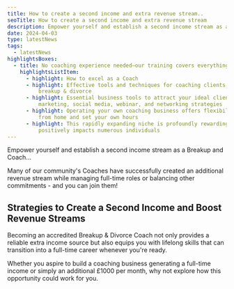 ```yaml
---
title: How to create a second income and extra revenue stream..
seoTitle: How to create a second income and extra revenue stream
description: Empower yourself and establish a second income stream as a Breakup Coach.
date: 2024-04-03
type: latestNews
tags:
  - latestNews
highlightsBoxes:
  - title: No coaching experience needed—our training covers everything you need
    highlightsListItem:
      - highlight: How to excel as a Coach
      - highlight: Effective tools and techniques for coaching clients dealing with
          breakup & divorce
      - highlight: Essential business tools to attract your ideal clients, including
          marketing, social media, webinar, and networking strategies
      - highlight: Operating your own coaching business offers flexibility - you can work
          from home and set your own hours
      - highlight: This rapidly expanding niche is profoundly rewarding, as it
          positively impacts numerous individuals
---
```

Empower yourself and establish a second income stream as a Breakup and Coach...

Many of our community's Coaches have successfully created an additional revenue stream while managing full-time roles or balancing other commitments - and you can join them!

## Strategies to Create a Second Income and Boost Revenue Streams

Becoming an accredited Breakup & Divorce Coach not only provides a reliable extra income source but also equips you with lifelong skills that can transition into a full-time career whenever you're ready.

Whether you aspire to build a coaching business generating a full-time income or simply an additional £1000 per month, why not explore how this opportunity could work for you.
